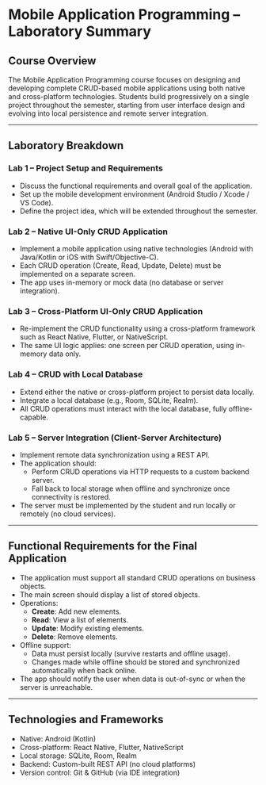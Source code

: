 # Mobile Application Programming – Laboratory Summary

## Course Overview

The Mobile Application Programming course focuses on designing and developing complete CRUD-based mobile applications using both native and cross-platform technologies. Students build progressively on a single project throughout the semester, starting from user interface design and evolving into local persistence and remote server integration.

---

## Laboratory Breakdown

### Lab 1 – Project Setup and Requirements
- Discuss the functional requirements and overall goal of the application.
- Set up the mobile development environment (Android Studio / Xcode / VS Code).
- Define the project idea, which will be extended throughout the semester.

### Lab 2 – Native UI-Only CRUD Application
- Implement a mobile application using native technologies (Android with Java/Kotlin or iOS with Swift/Objective-C).
- Each CRUD operation (Create, Read, Update, Delete) must be implemented on a separate screen.
- The app uses in-memory or mock data (no database or server integration).

### Lab 3 – Cross-Platform UI-Only CRUD Application
- Re-implement the CRUD functionality using a cross-platform framework such as React Native, Flutter, or NativeScript.
- The same UI logic applies: one screen per CRUD operation, using in-memory data only.

### Lab 4 – CRUD with Local Database
- Extend either the native or cross-platform project to persist data locally.
- Integrate a local database (e.g., Room, SQLite, Realm).
- All CRUD operations must interact with the local database, fully offline-capable.

### Lab 5 – Server Integration (Client-Server Architecture)
- Implement remote data synchronization using a REST API.
- The application should:
  - Perform CRUD operations via HTTP requests to a custom backend server.
  - Fall back to local storage when offline and synchronize once connectivity is restored.
- The server must be implemented by the student and run locally or remotely (no cloud services).

---

## Functional Requirements for the Final Application

- The application must support all standard CRUD operations on business objects.
- The main screen should display a list of stored objects.
- Operations:
  - **Create**: Add new elements.
  - **Read**: View a list of elements.
  - **Update**: Modify existing elements.
  - **Delete**: Remove elements.
- Offline support:
  - Data must persist locally (survive restarts and offline usage).
  - Changes made while offline should be stored and synchronized automatically when back online.
- The app should notify the user when data is out-of-sync or when the server is unreachable.

---

## Technologies and Frameworks

- Native: Android (Kotlin)
- Cross-platform: React Native, Flutter, NativeScript
- Local storage: SQLite, Room, Realm
- Backend: Custom-built REST API (no cloud platforms)
- Version control: Git & GitHub (via IDE integration)


